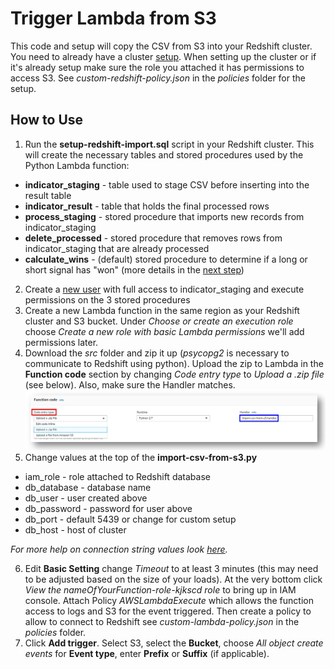 # Trigger Lambda from S3
This code and setup will copy the CSV from S3 into your Redshift cluster.  You need to already have a cluster [setup](https://docs.aws.amazon.com/ses/latest/DeveloperGuide/event-publishing-redshift-cluster.html).  When setting up the cluster or if it's already setup make sure the role you attached it has permissions to access S3.  See *custom-redshift-policy.json* in the *policies* folder for the setup.

## How to Use
1. Run the **setup-redshift-import.sql** script in your Redshift cluster.  This will create the necessary tables and stored procedures used by the Python Lambda function:
* **indicator_staging** - table used to stage CSV before inserting into the result table
* **indicator_result** - table that holds the final processed rows
* **process_staging** - stored procedure that imports new records from indicator_staging
* **delete_processed** - stored procedure that removes rows from indicator_staging that are already processed
* **calculate_wins** - (default) stored procedure to determine if a long or short signal has "won" (more details in the [next step](https://github.com/timsgrignoli/forex-technical-indicators/tree/master/4-calculate-wins))
2. Create a [new user](https://docs.aws.amazon.com/redshift/latest/dg/t_adding_redshift_user_cmd.html) with full access to indicator_staging and execute permissions on the 3 stored procedures
3. Create a new Lambda function in the same region as your Redshift cluster and S3 bucket.  Under *Choose or create an execution role* choose *Create a new role with basic Lambda permissions* we'll add permissions later.
4. Download the *src* folder and zip it up (*psycopg2* is necessary to communicate to Redshift using python).  Upload the zip to Lambda in the **Function code** section by changing *Code entry type* to *Upload a .zip file* (see below).  Also, make sure the Handler matches. ![Lambda Setup](/images/lambda-zip-handler.png)
5. Change values at the top of the **import-csv-from-s3.py**
* iam_role - role attached to Redshift database
* db_database - database name
* db_user - user created above
* db_password - password for user above
* db_port - default 5439 or change for custom setup
* db_host - host of cluster

*For more help on connection string values look [here](https://docs.aws.amazon.com/ses/latest/DeveloperGuide/event-publishing-redshift-cluster-connect.html).*

6. Edit **Basic Setting** change *Timeout* to at least 3 minutes (this may need to be adjusted based on the size of your loads).  At the very bottom click *View the nameOfYourFunction-role-kjkscd role* to bring up in IAM console.  Attach Policy *AWSLambdaExecute* which allows the function access to logs and S3 for the event triggered.  Then create a policy to allow to connect to Redshift see *custom-lambda-policy.json* in the *policies* folder.
7. Click **Add trigger**.  Select S3, select the **Bucket**, choose *All object create events* for **Event type**, enter **Prefix** or **Suffix** (if applicable).
